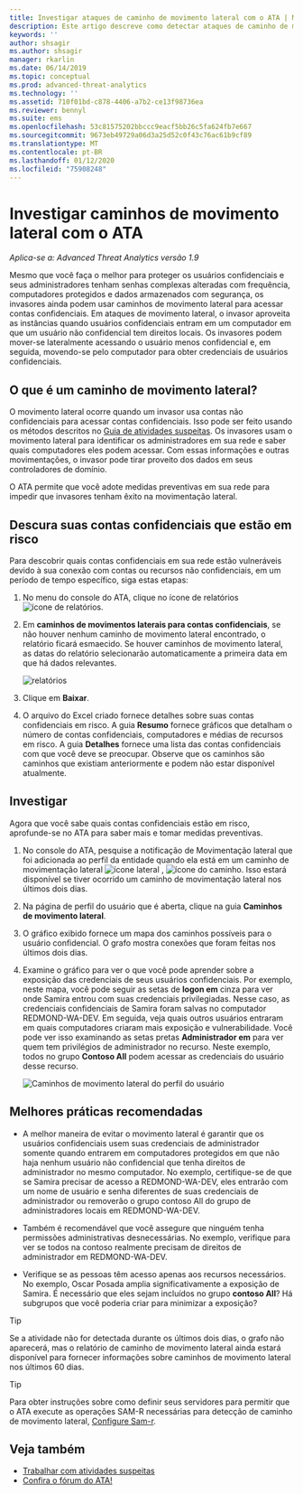 ```yaml
---
title: Investigar ataques de caminho de movimento lateral com o ATA | Microsoft Docs
description: Este artigo descreve como detectar ataques de caminho de movimento lateral com o ATA (Advanced Threat Analytics).
keywords: ''
author: shsagir
ms.author: shsagir
manager: rkarlin
ms.date: 06/14/2019
ms.topic: conceptual
ms.prod: advanced-threat-analytics
ms.technology: ''
ms.assetid: 710f01bd-c878-4406-a7b2-ce13f98736ea
ms.reviewer: bennyl
ms.suite: ems
ms.openlocfilehash: 53c81575202bbccc9eacf5bb26c5fa624fb7e667
ms.sourcegitcommit: 9673eb49729a06d3a25d52c0f43c76ac61b9cf89
ms.translationtype: MT
ms.contentlocale: pt-BR
ms.lasthandoff: 01/12/2020
ms.locfileid: "75908248"
---
```

# <a name="investigate-lateral-movement-paths-with-ata"></a>Investigar caminhos de movimento lateral com o ATA


*Aplica-se a: Advanced Threat Analytics versão 1.9*

Mesmo que você faça o melhor para proteger os usuários confidenciais e seus administradores tenham senhas complexas alteradas com frequência, computadores protegidos e dados armazenados com segurança, os invasores ainda podem usar caminhos de movimento lateral para acessar contas confidenciais. Em ataques de movimento lateral, o invasor aproveita as instâncias quando usuários confidenciais entram em um computador em que um usuário não confidencial tem direitos locais. Os invasores podem mover-se lateralmente acessando o usuário menos confidencial e, em seguida, movendo-se pelo computador para obter credenciais de usuários confidenciais. 

## <a name="what-is-a-lateral-movement-path"></a>O que é um caminho de movimento lateral?

O movimento lateral ocorre quando um invasor usa contas não confidenciais para acessar contas confidenciais. Isso pode ser feito usando os métodos descritos no [Guia de atividades suspeitas](suspicious-activity-guide.md). Os invasores usam o movimento lateral para identificar os administradores em sua rede e saber quais computadores eles podem acessar. Com essas informações e outras movimentações, o invasor pode tirar proveito dos dados em seus controladores de domínio. 

O ATA permite que você adote medidas preventivas em sua rede para impedir que invasores tenham êxito na movimentação lateral.

## <a name="discovery-your-at-risk-sensitive-accounts"></a>Descura suas contas confidenciais que estão em risco

Para descobrir quais contas confidenciais em sua rede estão vulneráveis devido à sua conexão com contas ou recursos não confidenciais, em um período de tempo específico, siga estas etapas: 

1. No menu do console do ATA, clique no ícone de relatórios ![ícone de relatórios](./media/ata-report-icon.png).

2. Em **caminhos de movimentos laterais para contas confidenciais**, se não houver nenhum caminho de movimento lateral encontrado, o relatório ficará esmaecido. Se houver caminhos de movimento lateral, as datas do relatório selecionarão automaticamente a primeira data em que há dados relevantes. 

   ![relatórios](./media/reports.png)

3. Clique em **Baixar**.

4. O arquivo do Excel criado fornece detalhes sobre suas contas confidenciais em risco. A guia **Resumo** fornece gráficos que detalham o número de contas confidenciais, computadores e médias de recursos em risco. A guia **Detalhes** fornece uma lista das contas confidenciais com que você deve se preocupar. Observe que os caminhos são caminhos que existiam anteriormente e podem não estar disponível atualmente.


## <a name="investigate"></a>Investigar

Agora que você sabe quais contas confidenciais estão em risco, aprofunde-se no ATA para saber mais e tomar medidas preventivas.

1. No console do ATA, pesquise a notificação de Movimentação lateral que foi adicionada ao perfil da entidade quando ela está em um caminho de movimentação lateral ![ícone lateral](./media/lateral-movement-icon.png) , ![ícone do caminho](./media/paths-icon.png). Isso estará disponível se tiver ocorrido um caminho de movimentação lateral nos últimos dois dias.

2. Na página de perfil do usuário que é aberta, clique na guia **Caminhos de movimento lateral**.

3. O gráfico exibido fornece um mapa dos caminhos possíveis para o usuário confidencial. O grafo mostra conexões que foram feitas nos últimos dois dias.

4. Examine o gráfico para ver o que você pode aprender sobre a exposição das credenciais de seus usuários confidenciais. Por exemplo, neste mapa, você pode seguir as setas de **logon em** cinza para ver onde Samira entrou com suas credenciais privilegiadas. Nesse caso, as credenciais confidenciais de Samira foram salvas no computador REDMOND-WA-DEV. Em seguida, veja quais outros usuários entraram em quais computadores criaram mais exposição e vulnerabilidade. Você pode ver isso examinando as setas pretas **Administrador em** para ver quem tem privilégios de administrador no recurso. Neste exemplo, todos no grupo **Contoso All** podem acessar as credenciais do usuário desse recurso.  

   ![Caminhos de movimento lateral do perfil do usuário](media/user-profile-lateral-movement-paths.png)


## <a name="preventative-best-practices"></a>Melhores práticas recomendadas

- A melhor maneira de evitar o movimento lateral é garantir que os usuários confidenciais usem suas credenciais de administrador somente quando entrarem em computadores protegidos em que não haja nenhum usuário não confidencial que tenha direitos de administrador no mesmo computador. No exemplo, certifique-se de que se Samira precisar de acesso a REDMOND-WA-DEV, eles entrarão com um nome de usuário e senha diferentes de suas credenciais de administrador ou removerão o grupo contoso All do grupo de administradores locais em REDMOND-WA-DEV.

- Também é recomendável que você assegure que ninguém tenha permissões administrativas desnecessárias. No exemplo, verifique para ver se todos na contoso realmente precisam de direitos de administrador em REDMOND-WA-DEV.

- Verifique se as pessoas têm acesso apenas aos recursos necessários. No exemplo, Oscar Posada amplia significativamente a exposição de Samira. É necessário que eles sejam incluídos no grupo **contoso All**? Há subgrupos que você poderia criar para minimizar a exposição?

> [!TIP]
> Se a atividade não for detectada durante os últimos dois dias, o grafo não aparecerá, mas o relatório de caminho de movimento lateral ainda estará disponível para fornecer informações sobre caminhos de movimento lateral nos últimos 60 dias.

> [!TIP]
> Para obter instruções sobre como definir seus servidores para permitir que o ATA execute as operações SAM-R necessárias para detecção de caminho de movimento lateral, [Configure Sam-r](install-ata-step9-samr.md).




## <a name="see-also"></a>Veja também
- [Trabalhar com atividades suspeitas](working-with-suspicious-activities.md)
- [Confira o fórum do ATA!](https://social.technet.microsoft.com/Forums/security/home?forum=mata)
